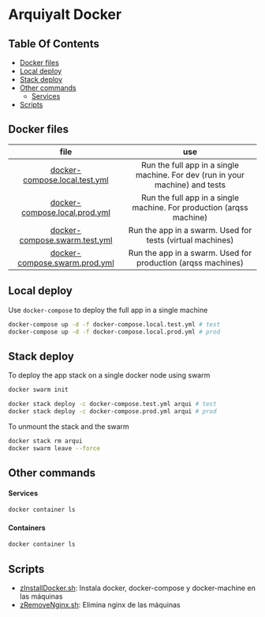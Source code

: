 # Arquiyalt Docker

## Table Of Contents

- [Docker files](#docker-files)
- [Local deploy](#local-deploy)
- [Stack deploy](#stack-deploy)
- [Other commands](#other-commands)
  - [Services](#services)
- [Scripts](#scripts)

## Docker files

|file|use|
|:--:|:-:|
|[docker-compose.local.test.yml](docker-compose.local.test.yml)|Run the full app in a single machine. For dev (run in your machine) and tests|
|[docker-compose.local.prod.yml](docker-compose.local.prod.yml)|Run the full app in a single machine. For production (arqss machine)|
|[docker-compose.swarm.test.yml](docker-compose.swarm.test.yml)|Run the app in a swarm. Used for tests (virtual machines)|
|[docker-compose.swarm.prod.yml](docker-compose.swarm.prod.yml)|Run the app in a swarm. Used for production (arqss machines)|

## Local deploy

Use `docker-compose` to deploy the full app in a single machine

```bash
docker-compose up -d -f docker-compose.local.test.yml # test
docker-compose up -d -f docker-compose.local.prod.yml # prod
```

## Stack deploy

To deploy the app stack on a single docker node using swarm

```bash
docker swarm init

docker stack deploy -c docker-compose.test.yml arqui # test
docker stack deploy -c docker-compose.prod.yml arqui # prod
```

To unmount the stack and the swarm

```bash
docker stack rm arqui
docker swarm leave --force
```

## Other commands

#### Services

```bash
docker container ls
```

#### Containers

```bash
docker container ls
```

## Scripts

- [zInstallDocker.sh](zInstallDocker.sh): Instala docker, docker-compose y docker-machine en las máquinas
- [zRemoveNginx.sh](zRemoveNginx.sh): Elimina nginx de las máquinas

